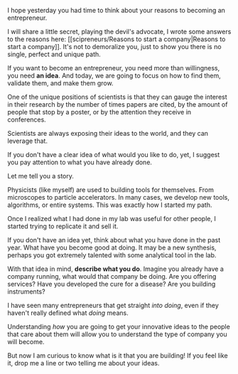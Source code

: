 I hope yesterday you had time to think about your reasons to becoming an entrepreneur. 

I will share a little secret, playing the devil's advocate, I wrote some answers to the reasons here: [[scipreneurs/Reasons to start a company|Reasons to start a company]]. It's not to demoralize you, just to show you there is no single, perfect and unique path. 

If you want to become an entrepreneur, you need more than willingness, you need **an idea**. And today, we are going to focus on how to find them, validate them, and make them grow. 

One of the unique positions of scientists is that they can gauge the interest in their research by the number of times papers are cited, by the amount of people that stop by a poster, or by the attention they receive in conferences. 

Scientists are always exposing their ideas to the world, and they can leverage that. 

If you don't have a clear idea of what would you like to do, yet, I suggest you pay attention to what you have already done. 

Let me tell you a story. 

Physicists (like myself) are used to building tools for themselves. From microscopes to particle accelerators. In many cases, we develop new tools, algorithms, or entire systems. This was exactly how I started my path. 

Once I realized what I had done in my lab was useful for other people, I started trying to replicate it and sell it. 

If you don't have an idea yet, think about what you have done in the past year. What have you become good at doing. It may be a new synthesis, perhaps you got extremely talented with some analytical tool in the lab. 

With that idea in mind, **describe what you do**. Imagine you already have a company running, what would that company be doing. Are you offering services? Have you developed the cure for a disease? Are you building instruments? 

I have seen many entrepreneurs that get straight *into doing*, even if they haven't really defined what *doing* means. 

Understanding *how* you are going to get your innovative ideas to the people that care about them will allow you to understand the type of company you will become. 

But now I am curious to know what is it that you are building! If you feel like it, drop me a line or two telling me about your ideas. 
